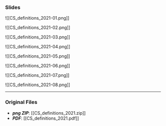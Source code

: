 ### Slides
![[CS_definitions_2021-01.png]]

![[CS_definitions_2021-02.png]]

![[CS_definitions_2021-03.png]]

![[CS_definitions_2021-04.png]]

![[CS_definitions_2021-05.png]]

![[CS_definitions_2021-06.png]]

![[CS_definitions_2021-07.png]]

![[CS_definitions_2021-08.png]]

----
### Original Files
- ***png ZIP***: [[CS_definitions_2021.zip]]
- ***PDF***: [[CS_definitions_2021.pdf]]
